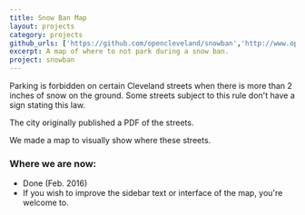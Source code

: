 ```yaml
---
title: Snow Ban Map 
layout: projects
category: projects
github_urls: ['https://github.com/opencleveland/snowban','http://www.opencleveland.org/snowban']
excerpt: A map of where to not park during a snow ban. 
project: snowban
---
```


Parking is forbidden on certain Cleveland streets when there is more than 2 inches of snow on the ground. Some streets subject to this rule don't have a sign stating this law. 

The city originally published a PDF of the streets. 

We made a map to visually show where these streets. 

### Where we are now: 
* Done (Feb. 2016)
* If you wish to improve the sidebar text or interface of the map, you're welcome to. 

